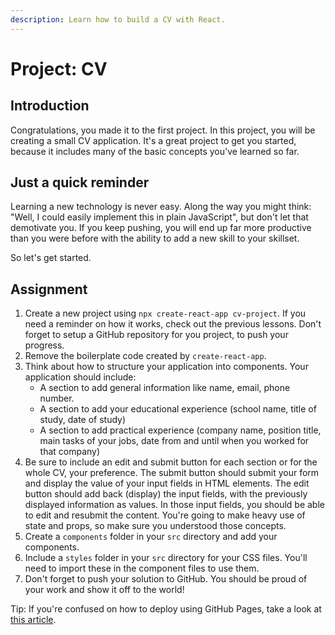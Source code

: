 ```yaml
---
description: Learn how to build a CV with React.
---
```


# Project: CV

## Introduction

Congratulations, you made it to the first project. In this project, you will be creating a small CV application. It's a great project to get you started, because it includes many of the basic concepts you've learned so far.

## Just a quick reminder

Learning a new technology is never easy. Along the way you might think: "Well, I could easily implement this in plain JavaScript", but don't let that demotivate you. If you keep pushing, you will end up far more productive than you were before with the ability to add a new skill to your skillset.

So let's get started.

## Assignment

1. Create a new project using `npx create-react-app cv-project`. If you need a reminder on how it works, check out the previous lessons. Don't forget to setup a GitHub repository for you project, to push your progress.
2. Remove the boilerplate code created by `create-react-app`.
3. Think about how to structure your application into components. Your application should include:
   * A section to add general information like name, email, phone number.
   * A section to add your educational experience \(school name, title of study, date of study\)
   * A section to add practical experience \(company name, position title, main tasks of your jobs, date from and until when you worked for that company\)
4. Be sure to include an edit and submit button for each section or for the whole CV, your preference. The submit button should submit your form and display the value of your input fields in HTML elements. The edit button should add back \(display\) the input fields, with the previously displayed information as values. In those input fields, you should be able to edit and resubmit the content. You're going to make heavy use of state and props, so make sure you understood those concepts.
5. Create a `components` folder in your `src` directory and add your components.
6. Include a `styles` folder in your `src` directory for your CSS files. You'll need to import these in the component files to use them.
7. Don't forget to push your solution to GitHub. You should be proud of your work and show it off to the world!

Tip: If you're confused on how to deploy using GitHub Pages, take a look at [this article](https://blog.usejournal.com/how-to-deploy-your-react-app-into-github-pages-b2c96292b18e).

